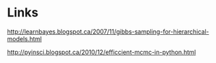 Links
=====

http://learnbayes.blogspot.ca/2007/11/gibbs-sampling-for-hierarchical-models.html

http://pyinsci.blogspot.ca/2010/12/efficcient-mcmc-in-python.html

